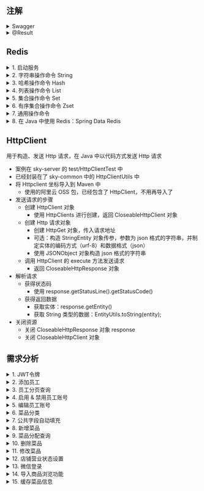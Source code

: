 
## 注解
<details>
<summary> Swagger </summary>

| 注解               | 说明                                               |
|-------------------|--------------------------------------------------|
| @Api              | 用在类上，表示对类的说明，如 Controller，通过 tags 参数进行描述         |
| @ApiModel         | 用在类上，表示对类的说明，如 Entity、DTO、VO，通过 description 参数描述 |
| @ApiModelProperty | 用在属性上，描述属性信息，通过 value 参数描述                       |
| @ApiOperation     | 用在方法上，说明方法的用途、作用，如 Controller 的方法，通过 value 参数描述  |

1. 接口区分
- 在 WebMvcConfiguration 中配置 Swagger 的多个 Docket 对象
- 通过 groupName 进行区分

</details>

<details>

<summary> @Result </summary>
解决 数据库表字段名 和 Java类变量名 对应关系
如：
```java
@Results({
    @Result(property = "id", column = "employee_id"),
    @Result(property = "name", column = "employee_name"),
    @Result(property = "email", column = "email_address")
})
```

也可以使用 MyBatis 的自动映射功能（Auto Mapping）

也可以在 xml 中显示映射
```xml
<resultMap id="employeeMap" type="Employee">
    <result property="id" column="employee_id"/>
    <result property="name" column="employee_name"/>
    <result property="email" column="email_address"/>
</resultMap>
```

</details>

## Redis

<details>

<summary> 1. 启动服务 </summary>

1. 启动服务端：redis-server.exe redis.windows.conf
   - 默认端口：6379
2. 启动客户端：redis-cli.exe
   - -h：指定ip
   - -p：指定端口
   - -a：密码
3. 修改配置文件：redis.windows.conf
   - requirepass：设置密码

</details>

<details>

<summary> 2. 字符串操作命令 String </summary>

| 命令                      | 解释                                    |
|-------------------------|---------------------------------------|
| SET key value           | 设置指定 key 的值                           |
| GET key                 | 获取指定 key 的值                           |
| SETEX key seconds value | 设置指定 key 的值，并将 key 的过期时间设置为 seconds 秒 |
| SETNX key value         | 只有 key 不存在时设置 key 的值                  |

</details>

<details>

<summary> 3. 哈希操作命令 Hash </summary>

fieId 和 value 都是字符串

| 命令                   | 解释                              |
|----------------------|---------------------------------|
| HSET key fieId value | 将哈希表 key 中的字段 field 的值设置为 value |
| HGET key fieId       | 获取哈希表 key 中 field 字段的值          |
| HDEL key fieId       | 删除哈希表 key 中的 field 字段           |
| HKEYS key            | 获取哈希表 key 的所有字段（field）          |
| HVALS key            | 获取哈希表 key 的所有值                  |

</details>

<details>

<summary> 4. 列表操作命令 List </summary>

简单的字符串列表，按插入顺序排序

| 命令                        | 解释              |
|---------------------------|-----------------|
| LPUSH key value1 [value2] | 将一个/多个值插入到列表 头部 |
| LRANGE key start stop     | 获取列表指定范围内的元素    |
| RPOP key                  | 从列表 尾部 移除元素     |
| LLEN key                  | 获取列表长度          |

</details>

<details>

<summary> 5. 集合操作命令 Set </summary>

集合内的元素也是字符串

| 命令                         | 解释             |
|----------------------------|----------------|
| SADD key member1 [member2] | 向集合 key 添加元素   |
| SMEMBERS key               | 返回集合 key 的所有元素 |
| SCARD key                  | 返回集合 key 的元素数  |
| SINTER key1 [key2]         | 返回给定所有集合的 交集   |
| SUNION key1 [key2]         | 返回给定所有集合的 并集   |
| SREM key member1 [member2] | 删除集合 key 中的元素  |

</details>

<details>

<summary> 6. 有序集合操作命令 Zset </summary>

集合内的元素也是字符串，有序，每个元素管理一个 double 类型的分数

| 命令                                       | 解释                                      |
|------------------------------------------|-----------------------------------------|
| ZADD key score1 member1 [score2 member2] | 向有序集合 key 添加元素                          |
| ZRANGE key start stop [WITHSCORES]       | 获得有序集合指定范围的元素，也可以通过 WITHSCORES 将分数一起返回  |
| ZINCRBY key increment member             | 对有序集合 key 中的成员 member 的分数增量加上 increment |
| SREM key member1 [member2]               | 删除有序集合 key 中的元素                         |

</details>

<details>

<summary> 7. 通用操作命令 </summary>

不分数据类型，都可以使用的命令

| 命令           | 解释                                            |
|--------------|-----------------------------------------------|
| KEYS pattern | 查找所有符合给定模式 pattern 的 key，如 KEYS * / KEYS set* |
| EXISTS key   | 判断 key 是否存在                                   |
| TYPE key     | 获得 key 所存储的值的类型                               |
| DEL key      | 在 key 存在时删除 key，可以删除多个                        |

</details>

<details>

<summary> 8. 在 Java 中使用 Redis：Spring Data Redis </summary>

1. 操作步骤
- 导入 Spring Data Redis 的 Maven 坐标
  - sky-server 的 pom 文件
- 配置 Redis 数据源
  - application.yml 和 application-dev.yml
- 编写配置类，创建 RedisTemplate 对象
  - com.sky.config 中创建 RedisConfiguration
  - 设置 Redis 的连接工厂，获取 Redis 连接，与 Redis 服务器建立通讯
  - 设置 Redis key 的序列化器，将 Redis 中的二进制数据转换为字符串
- 通过 RedisTemplate 对象操作 Redis

2. 单元测试
- 在 test/java 文件夹下，创建 SpringDataRedisTest 类
- 使用不同对象操作不同数据类型
```
  ValueOperations valueOperations = redisTemplate.opsForValue();
  HashOperations hashOperations = redisTemplate.opsForHash();
  ListOperations listOperations = redisTemplate.opsForList();
  SetOperations setOperations = redisTemplate.opsForSet();
  ZSetOperations zSetOperations = redisTemplate.opsForZSet();
```
- 操作通用类型命令时，使用 RedisTemplate 对象

</details>

## HttpClient
用于构造、发送 Http 请求，在 Java 中以代码方式发送 Http 请求
- 案例在 sky-server 的 test/HttpClientTest 中
- 已经封装在了 sky-common 中的 HttpClientUtils 中
- 将 Httpclient 坐标导入到 Maven 中
  - 使用的阿里云 OSS 包，已经包含了 HttpClient，不用再导入了
- 发送请求的步骤
  - 创建 HttpClient 对象
    - 使用 HttpClients 进行创建，返回 CloseableHttpClient 对象
  - 创建 Http 请求对象
    - 创建 HttpGet 对象，传入请求地址
    - 可选：构造 StringEntity 对象传参，参数为 json 格式的字符串，并制定实体的编码方式（urf-8）和数据格式（json）
    - 使用 JSONObject 对象构造 json 格式的字符串
  - 调用 HttpClient 的 execute 方法发送请求
    - 返回 CloseableHttpResponse 对象
- 解析请求
  - 获得状态码
    - 使用 response.getStatusLine().getStatusCode()
  - 获得返回数据
    - 获取实体：response.getEntity()
    - 获取 String 类型的数据：EntityUtils.toString(entity);
- 关闭资源
  - 关闭 CloseableHttpResponse 对象 response
  - 关闭 CloseableHttpClient 对象

## 需求分析
<details>
<summary>1. JWT令牌</summary>
令牌：用于合法用户发送请求，后端只相应合法令牌对应的请求

流程如下：
1. 用户登录（给后端发送账号密码），后端验证用户信息，生成令牌
2. 后端生成 JWT Token 将令牌返回给前端
3. 前端将令牌存储在本地，每次请求时将令牌放在请求头中，向后端发送请求
4. 后端进行拦截，验证令牌，如果合法则执行业务逻辑并返回数据，否则返回错误信息
</details>

<details>
<summary>2. 添加员工</summary>

1. 需求描述

添加员工信息

| 字段   | 需求        |
|------|-----------|
| 账号   | 唯一        |
| 密码   | 默认123456  |
| 姓名   |           |
| 手机号  | 11位合法手机号  |
| 性别   | 男/女 二选一   |
| 身份证号 | 18位合法身份证号 |
2. 接口信息

（1）基本信息
- path：/admin/employee
- method：POST

（2）请求参数
- Headers

| 名称           | 参数值              | 是否必须 | 示例 | 备注 |
|--------------|------------------|------|----| --- |
| Content-Type | application/json | 必须   |    |      |
- Body

| 名称      | 类型    | 是否必须  | 默认值 | 备注   | 其他信息 |
|----------|---------|-------|-----|------|------|
| id       | integer | 非必须   |     | 员工id |      |
| idNumber | string  | 必须    |     | 身份证  |   |
| name     | string  | 必须    |     | 姓名   |      |
| phone    | string  | 必须    |     | 手机号  |      |
| sex      | string  | 必须    |     | 性别   |      |
| username | string  | 必须    |     | 用户名  |      |

（3）返回数据

| 名称   | 类型      | 是否必须  | 默认值 | 备注   | 其他信息 |
|------|---------|-------|-----|------|------|
| code | integer | 必须   |     | 状态码  |      |
| msg  | string  | 非必须    |     | 错误信息 |      |
| data | object  | 非必须    |     | 返回数据 | 不需要  |

3. 错误处理

（1）插入重复字段

提取重复字段，构造msg，进行返回

（2）动态获取添加者的id：使用 ThreadLocal

ThreadLocal：为每个线程单独提供一份存储空间，每个线程都可以独立修改自己的副本，而不会影响其他线程的副本

因此，在拦截器拦截并判断令牌时，可以将用户id存储在ThreadLocal中，方便后续使用

常用方法：
- public void set (T value)：设置当前线程的线程局部变量的值 -- 加
- public T get ()：返回当前线程的线程局部变量的值  -- 获得
- public void remove ()：移除当前线程的线程局部变量的值  -- 删
</details>

<details>
<summary> 3. 员工分页查询 </summary>

1. 需求描述
- 根据页码展示员工信息
- 每页展示 10 条数据
- 分页查询时可以根据需要，输入员工姓名进行查询

2. 接口信息

（1）基本信息
- path：/admin/employee/page
- method：GET

（2）请求参数
- Query

| 名称       | 类型      | 是否必须  | 默认值 | 备注    | 其他信息 |
|----------|---------|-------|-----|-------|------|
| name     | string  | 非必须   |     | 员工姓名  |      |
| page     | integer | 必须    |     | 页码    |   |
| pageSize | integer | 必须    |     | 每页记录数 |      |

（3）返回数据

| 名称                                | 类型       | 是否必须  | 默认值 | 备注         | 其他信息 |
|-----------------------------------|----------|-------|-----|------------|------|
| code                              | integer  | 必须   |     | 状态码        |      |
| msg                               | string   | 非必须    |     | 错误信息       |   |
| data                              | object   | 必须    |     | 返回数据         |      |
| &emsp;\|-- total                  | integer  | 必须    |     | 总页数        |      |
| &emsp;\|-- records                | object[] | 必须    |     | 当前页的所有员工数据 |      |
| &emsp;&emsp;&emsp;\|-- id         | integer  | 必须    |     | 员工 id      |      |
| &emsp;&emsp;&emsp;\|-- username   | string   | 必须    |     | 用户名        |      |
| &emsp;&emsp;&emsp;\|-- name       | string   | 必须    |     | 姓名         |      |
| &emsp;&emsp;&emsp;\|-- password   | string   | 必须    |     | 密码         |      |
| &emsp;&emsp;&emsp;\|-- phone      | string   | 必须    |     | 电话号        |      |
| &emsp;&emsp;&emsp;\|-- sex        | string   | 必须    |     | 性别         |      |
| &emsp;&emsp;&emsp;\|-- idNumber   | string   | 必须    |     | 身份证号       |      |
| &emsp;&emsp;&emsp;\|-- status     | integer  | 必须    |     | 账号状态       |      |
| &emsp;&emsp;&emsp;\|-- createTime | string   | 必须    |     | 创建时间       |      |
| &emsp;&emsp;&emsp;\|-- updateTime | string   | 必须    |     | 更新时间       |      |
| &emsp;&emsp;&emsp;\|-- createUser | integer   | 必须    |     | 创建者的 id    |      |
| &emsp;&emsp;&emsp;\|-- updateUser | integer   | 必须    |     | 修改者的 id    |      |

3. 错误处理

日期返回格式错误
- 使用 @JsonFormat 注解格式化日期变量
- 在 WebMvcConfiguration 中扩展 Spring MVC 的消息转换器，统一对日期类型进行格式化处理
  - 需要自己定一个 日期转换 的消息转换器，将其加入到系统的消息转换器列表中

</details>

<details>

<summary> 4. 启用 & 禁用员工账号 </summary>

1. 需求描述
- 启用员工账号：对禁用的账号，将状态设置为启用
- 禁用员工账号：对启用的账号，将状态设置为禁用
- 禁用状态的账号不能登陆系统

2. 接口信息

（1）基本信息
- path：/admin/employee/status/{status}
- method：POST

（2）请求参数
- Headers

| 名称         | 参数值    | 是否必须 | 示例 | 备注    |
|------------|--------|------|----|-------|
| Content-Type | application/json | 必须   |    |   |

- 路径参数

| 名称     | 示例 | 备注           |
|--------|----|--------------|
| status | 1  | 状态，1为启用，0为禁用 |

- Query

| 名称 | 类型      | 是否必须 | 默认值 | 备注    | 其他信息 |
|----|---------|------|-----|-------|------|
| id | integer | 必须   |     | 员工 id |      |

（3）返回数据

| 名称                                | 类型       | 是否必须  | 默认值 | 备注         | 其他信息 |
|-----------------------------------|----------|-------|-----|------------|------|
| code                              | integer  | 必须   |     | 状态码        |      |
| msg                               | string   | 非必须    |     | 错误信息      |   |
| data                              | object   | 非必须    |     | 返回数据       |      |

</details>

<details>

<summary> 5. 编辑员工账号 </summary>

1. 需求描述
- 根据 id 查询员工信息，用于前端显示
- 对员工信息进行修改
  - 账号 username
  - 姓名 name
  - 手机号 phone
  - 性别 sex
  - 身份证号 idNumber

2. 接口信息
- 查询

（1）基本信息
- path：/admin/employee/{id}
- method：GET

（2）请求参数
- 路径参数

| 名称 | 示例 | 备注   |
|----|----|------|
| id | 3  | 员工id |

（3）返回数据

| 名称                   | 类型       | 是否必须  | 默认值 | 备注         | 其他信息 |
|-----------------------|----------|-------|-----|------------|------|
| code                  | integer  | 必须   |     | 状态码        |      |
| msg                   | string   | 非必须    |     | 错误信息       |   |
| data                  | object   | 必须    |     | 返回数据         |      |
| &emsp;\|-- id         | integer  | 必须    |     | 员工 id      |      |
| &emsp;\|-- username   | string   | 必须    |     | 用户名        |      |
| &emsp;\|-- name       | string   | 必须    |     | 姓名         |      |
| &emsp;\|-- password   | string   | 必须    |     | 密码         |      |
| &emsp;\|-- phone      | string   | 必须    |     | 电话号        |      |
| &emsp;\|-- sex        | string   | 必须    |     | 性别         |      |
| &emsp;\|-- idNumber   | string   | 必须    |     | 身份证号       |      |
| &emsp;\|-- status     | integer  | 必须    |     | 账号状态       |      |
| &emsp;\|-- createTime | string   | 必须    |     | 创建时间       |      |
| &emsp;\|-- updateTime | string   | 必须    |     | 更新时间       |      |
| &emsp;\|-- createUser | integer   | 必须    |     | 创建者的 id    |      |
| &emsp;\|-- updateUser | integer   | 必须    |     | 修改者的 id    |      |

- 编辑员工信息

（1）基本信息
- path：/admin/employee
- method：PUT

（2）请求参数
- Headers

| 名称         | 参数值              | 是否必须 | 示例 | 备注    |
|------------|------------------|------|----|-------|
| Content-Type | application/json | 必须   |    |   |

- Body

| 名称                   | 类型       | 是否必须  | 默认值 | 备注         | 其他信息 |
|-----------------------|----------|-------|-----|------------|------|
| id         | integer  | 必须    |     | 员工 id      |      |
| username   | string   | 必须    |     | 用户名        |      |
| name       | string   | 必须    |     | 姓名         |      |
| phone      | string   | 必须    |     | 电话号        |      |
| sex        | string   | 必须    |     | 性别         |      |
| idNumber   | string   | 必须    |     | 身份证号       |      |

（3）返回数据

| 名称                   | 类型       | 是否必须  | 默认值 | 备注         | 其他信息 |
|-----------------------|----------|-------|-----|------------|------|
| code                  | integer  | 必须   |     | 状态码        |      |
| msg                   | string   | 非必须    |     | 错误信息       |   |
| data                  | object   | 非必须    |     | 返回数据         |      |

</details>

<details>

<summary> 6. 菜品分类 </summary>

1. 需求描述
- 分类名称必须 唯一
- 分类类型为：菜品分类 和 套餐分类
- 新添加的分类状态默认为 禁用（新分类无菜品，禁用 不让在应用端展示）

2. 接口信息
- 新增分类
  - path：/admin/category
  - method：POST
- 分类分页查询
  - path：/admin/category/page
  - method：GET
- 根据 id 删除分类
  - path：/admin/category
  - method：DELETE
- 修改分类
  - path：/admin/category
  - method：PUT
- 启用 & 禁用分类
  - path：/admin/category/status/{status}
  - method：POST
- 根据类型查询
  - path：/admin/category/list
  - method：GET

</details>

<details>

<summary> 7. 公共字段自动填充 </summary>

1. 需求描述

业务表中有许多公共（重复）的字段

| 名称         | 类型       | 含义   | 操作类型          |
|---------------------|----------|------|---------------|
| create_time | datetime | 创建时间 | insert        |
| create_user | bigint   | 创建者  | insert        |
| update_time | datetime | 修改时间 | insert、update |
| update_user | bigint   | 修改者  | insert、update  |


这种重复的字段导致业务代码需要重复编写，十分冗余，不利于后期维护

因此需要一种手段来进行统一的操作

2. 实现方式
- 使用 切面 拦截 Mapper，统一对公共字段进行赋值
- 自定义注解 AutoFill，用于标识需要进行公共字段自动填充的方法
- 自定义切面类 AutoFillAspect，统一拦截加入了 AutoFill 注解的方法，通过反射为公共字段赋值
- 在 Mapper 的方法上加入 AutoFill 注解
- 技术点：枚举、注解、AOP、反射

3. 具体实现

（1）创建 AutoFill 注解
- com.sky.annotation/Autofill

（2）创建 AutoFillAspect 切面类
- com.sky.aspect/AutoFillAspect
- 切入点
  - 定义切入点 Pointcut：@Pointcut("execution(* com.sky.mapper.*.*(..))")
  - 拦截 Mapper 包下所有类的所有方法（.*.*），参数是任意参数（..），返回值是任意返回值（*）
  - 此外：该包下的查询 & 删除不需要拦截，因此需要设定只拦截带有 @AutoFill 注解的方法
  - 需要加入：@annotation(com.sky.annotation.AutoFill)
  - 整体：@Pointcut("execution(* com.sky.mapper.*.*(..)) && @annotation(com.sky.annotation.AutoFill)")
- 通知-参数
  - 需要 前缀通知，在插入 & 更新前进行赋值
  - 指定切入点：即切入点的函数名
  - @Before("autoFillPointcut()")
  - 参数：JoinPoint，被拦截方法的信息
- 通知-实现
  - 获取拦截到的数据块操作类型：insert or update
    - 更新操作不用改变 创建时间 和 创建者
  - 获得拦截到的方法的参数，即实体对象，这样才能对它赋值
    - 默认方法的第一个参数为所需的实体对象
  - 准备公共字段赋值的数据
  - 根据操作类型，通过 反射 赋值
    - 先获得实体的 set 方法，定义了常量字段
    - 然后调用 set 方法进行赋值

</details>

<details>

<summary> 8. 新增菜品 </summary>

1. 需求描述

添加菜品信息

| 字段     | 需求       |
|--------|----------|
| 菜品名称   | 唯一       |
| 菜品分类   |        |
| 菜品价格   |  |
| 口味做法配置 |    |
| 菜品图片   |        |
| 菜品描述   |    |

业务规则：
- 菜品名唯一
- 菜品必须属于某个分类，不能单独存在
- 新增菜品时可以根据情况选择菜品的口味
- 每个菜品必须对应一张图片

接口设计：
- 查询菜品分类
- 文件上传（图片）
- 新增菜品

2. 接口信息
- 根据类型查询分类
  - 在 6. 菜品分类中已经实现

- 文件上传

（1）基本信息
- path：/admin/common/upload
- method：POST

（2）请求参数
- Headers

| 名称         | 参数值                 | 是否必须 | 示例 | 备注    |
|------------|---------------------|------|----|-------|
| Content-Type | multipart/form-data | 必须   |    |   |

- Body

| 名称   | 类型   | 是否必须  | 默认值 | 备注 | 其他信息 |
|------|------|-------|-----|----|------|
| file | file | 必须    |     | 文件 |      |


（3）返回数据

| 名称                   | 类型       | 是否必须  | 默认值 | 备注     | 其他信息 |
|-----------------------|----------|-------|-----|--------|------|
| code                  | integer  | 必须   |     | 状态码    |      |
| msg                   | string   | 非必须    |     | 错误信息   |   |
| data                  | object   | 必须    |     | 文件上传路径 |      |

- 新增菜品

（1）基本信息
- path：/admin/dish
- method：POST

（2）请求参数
- Headers

| 名称         | 参数值              | 是否必须 | 示例 | 备注    |
|------------|------------------|------|----|-------|
| Content-Type | application/json | 必须   |    |   |

- Body

| 名称                | 类型         | 是否必须 | 默认值 | 备注             | 其他信息 |
|-------------------|------------|------|-----|----------------|------|
| categoryid        | integer    | 必须   |     | 分类 id          |      |
| description       | string     | 非必须  |     | 菜品描述           |      |
| flavors           | object[]   | 非必须   |     | 口味             |      |
| &emsp;\|-- dishid | integer    | 非必须   |     | 菜品 id          |      |
| &emsp;\|-- id     | integer    | 非必须   |     | 口味 id          |      |
| &emsp;\|-- name   | string     | 必须   |     | 口味名称           |      |
| &emsp;\|-- value  | string     | 必须   |     | 口味值            |      |
| id                | integer    | 非必须   |     | 菜品 id          |      |
| image             | string     | 必须   |     | 菜品图片路径         |      |
| name              | string     | 必须   |     | 菜品名称           |      |
| price             | bigdecimal | 必须   |     | 菜品价格           |      |
| status            | integer    | 非必须   |     | 菜品状态：1为起售，0为停售 |      |


（3）返回数据

| 名称                   | 类型       | 是否必须  | 默认值 | 备注    | 其他信息 |
|-----------------------|----------|-------|-----|-------|------|
| code                  | integer  | 必须   |     | 状态码   |      |
| msg                   | string   | 非必须    |     | 错误信息  |   |
| data                  | object   | 非必须    |     | 返回数据  |      |

3. 具体实现

（1）文件上传
- 新增 CommonController 
- 配置阿里云OSS服务 application.yml/application-dev.yml
- 创建配置类，配置服务信息 OssConfiguration 
  - 在程序运行的时候创建一个配置类对象：使用 @Bean 和 @ConditionalOnMissingBean
- 在 CommonController 中使用 @Autowired 来获取这个对象
- 调用 AliOssUtils 中的上传方法，进行上传，并获得路径

（2）新增菜品
- 新增 DishController
- 新增菜品相关服务 DishService，以及其实现类 DishServiceImpl
- 在 菜品表 中添加菜品时，还需要在口味表中进行添加，调用 DishMapper
  - 因此创建添加方法 addDishAndFlavor
  - 开启 事务 保证一致性：@Transactional
  - 需要在 SkyApplication 中开启注解方式的事务管理
- 在 DishMapper 中新增 添加菜品 函数
  - 使用公共字段填充 @AutoFill
- 新增 DishMapper.xml 文件，实现上述函数
  - 需要获得该菜品自动生成的 id：使用 useGeneratedKeys="true"
  - 将该 id 赋值给 实体对象 Dish 中的 id 字段：使用 keyProperty="id"
- 新增 DishFlavorMapper 对口味表进行操作，添加 @Mapper 注解
  - 定义批量添加口味方法：addBatchFlavor
- 新增 DishFlavorMapper.xml 文件，实现上述函数
  - 使用 foreach 进行遍历列表

</details>

<details>

<summary> 9. 菜品分配查询 </summary>

1. 需求分析
- 根据页码展示菜品信息
- 每页展示 10 条数据
- 分页查询时，可以输入菜品名称、菜品分类、菜品状态进行查询

2. 接口信息

（1）基本信息
- path：/admin/dish/page
- method：GET

（2）请求参数
- Query

| 名称         | 类型      | 是否必须 | 默认值 | 备注     | 其他信息 |
|------------|---------|------|-----|--------|------|
| page       | integer | 必须   |     | 页码     |   |
| pageSize   | integer | 必须   |     | 每页记录数  |      |
| name       | string  | 非必须  |     | 菜品名称   |      |
| categoryId | integer | 非必须   |     | 分类 id  |      |
| status     | integer | 非必须   |     | 菜品售卖状态 |      |

（3）返回数据

| 名称                                  | 类型         | 是否必须 | 默认值 | 备注         | 其他信息 |
|-------------------------------------|------------|------|-----|------------|------|
| code                                | integer    | 必须   |     | 状态码        |      |
| msg                                 | string     | 非必须  |     | 错误信息       |   |
| data                                | object     | 必须   |     | 返回数据       |      |
| &emsp;\|-- total                    | integer    | 必须   |     | 总页数        |      |
| &emsp;\|-- records                  | object[]   | 非必须  |     | 当前页的所有员工数据 |      |
| &emsp;&emsp;&emsp;\|-- id           | integer    | 必须   |     | 菜品 id      |      |
| &emsp;&emsp;&emsp;\|-- name         | string     | 必须   |     | 菜品名称       |      |
| &emsp;&emsp;&emsp;\|-- price        | bigdecimal | 必须   |     | 价格         |      |
| &emsp;&emsp;&emsp;\|-- image        | string     | 必须   |     | 图片路径       |      |
| &emsp;&emsp;&emsp;\|-- description  | string     | 必须   |     | 菜品描述       |      |
| &emsp;&emsp;&emsp;\|-- status       | integer    | 必须   |     | 菜品售卖状态     |      |
| &emsp;&emsp;&emsp;\|-- updateTime   | string     | 必须   |     | 更新时间       |      |
| &emsp;&emsp;&emsp;\|-- categoryName | string     | 必须   |     | 分类名称       |      |

3. 具体实现
- 在 xml 文件中写的查询语句，需要连表查询，字段名需要一一对应，因此在 sql 语句中需要给字段起别名

</details>

<details>

<summary> 10. 删除菜品 </summary>

1. 需求分析
- 可以删除一个菜品，批量删除多个菜品
- 起售中的菜品不能删除
- 被套餐关联的菜品不能删除
- 删除菜品后，关联的口味数据也需要删除掉

2. 接口信息

（1）基本信息
- path：/admin/dish
- method：DELETE

（2）请求参数
- Query

| 名称  | 类型     | 是否必须 | 默认值 | 备注        | 其他信息  |
|-----|--------|------|-----|-----------|-------|
| ids | string | 必须   |     | 用逗号分隔的字符串 | 1,2,3 |

（3）返回数据

| 名称                            | 类型         | 是否必须 | 默认值 | 备注         | 其他信息 |
|-------------------------------|------------|------|-----|------------|------|
| code                          | integer    | 必须   |     | 状态码        |      |
| msg                           | string     | 非必须  |     | 错误信息       |   |
| data                          | object     | 非必须   |     | 返回数据       |      |

3. 具体实现
- 涉及的表
  - 菜品表 dish
  - 菜品口味表 dish_flavor
  - 套餐菜品关系表 setmeal_dish
- 新增 SetmealDishMapper 套餐菜品关系表的 Mapper
  - 查询菜品是否和套餐有关联
- 新增 SetmealDishMapper.xml 并编写动态 sql 语句
  - 使用 foreach 进行遍历，使用 open 和 close 在遍历前后加上括号
- 使用事务注解保证一致性：@Transactional

</details>

<details>

<summary> 11. 修改菜品 </summary>

1. 需求分析
- 菜品信息的回显
- 菜品分类的查询（已实现）
- 文件上传（已实现）
- 修改菜品

2. 接口信息
- 根据 id 查询数据
（1）基本信息
- path：/admin/dish/{id}
- method：GET

（2）请求参数
- 路径参数

| 名称 | 类型      | 是否必须 | 默认值 | 备注    | 其他信息  |
|----|---------|------|-----|-------|-------|
| id | integer | 必须   |     | 菜品 id |  |

（3）返回数据

| 名称                            | 类型         | 是否必须 | 默认值 | 备注         | 其他信息 |
|-------------------------------|------------|------|-----|------------|------|
| code                          | integer    | 必须   |     | 状态码        |      |
| msg                           | string     | 非必须  |     | 错误信息       |   |
| data                          | object     | 非必须   |     | 返回数据       |      |
| &emsp;\|-- categoryId         | integer    | 非必须   |     | 菜品类别 id    |      |
| &emsp;\|-- description        | string     | 非必须  |     | 菜品描述       |      |
| &emsp;\|-- flavors            | object[]   | 非必须  |     | 当前页的所有员工数据 |      |
| &emsp;&emsp;&emsp;\|-- dishId | integer    | 非必须   |     | 菜品 id      |      |
| &emsp;&emsp;&emsp;\|-- id     | integer    | 非必须   |     | 菜品名称       |      |
| &emsp;&emsp;&emsp;\|-- name   | string     | 非必须   |     | 价格         |      |
| &emsp;&emsp;&emsp;\|-- value  | string     | 非必须   |     | 图片路径       |      |
| &emsp;\|-- id                 | integer    | 非必须  |     | 菜品 id      |      |
| &emsp;\|-- image              | string     | 非必须  |     | 菜品图像       |      |
| &emsp;\|-- name               | string     | 非必须  |     | 菜品名        |      |
| &emsp;\|-- price              | bigdecimal | 非必须  |     | 菜品价格       |      |

- 修改菜品

（1）基本信息
- path：/admin/dish
- method：PUT

（2）请求参数
- Headers

| 名称           | 类型               | 是否必须 | 默认值 | 备注    | 其他信息  |
|--------------|------------------|------|-----|-------|-------|
| Content-Type | applocation/json | 必须   |     |  |  |

- Body

| 名称                | 类型         | 是否必须 | 默认值 | 备注         | 其他信息 |
|-------------------|------------|----|-----|------------|------|
| categoryId        | integer    | 必须 |     | 菜品类别 id    |      |
| description       | string     | 非必须 |     | 菜品描述       |      |
| flavors           | object[]   | 非必须 |     | 当前页的所有员工数据 |      |
| &emsp;\|-- dishId | integer    | 必须 |     | 菜品 id      |      |
| &emsp;\|-- id     | integer    | 必须 |     | 菜品名称       |      |
| &emsp;\|-- name   | string     | 必须 |     | 价格         |      |
| &emsp;\|-- value  | string     | 必须 |     | 图片路径       |      |
| id                | integer    | 必须 |     | 菜品 id      |      |
| image             | string     | 必须 |     | 菜品图像       |      |
| name              | string     | 必须 |     | 菜品名称       |      |
| price             | bigdecimal | 必须 |     | 菜品价格       |      |
| status            | integer    | 必须 |     | 菜品状态       |      |

（3）返回数据

| 名称                            | 类型         | 是否必须 | 默认值 | 备注         | 其他信息 |
|-------------------------------|------------|------|-----|------------|------|
| code                          | integer    | 必须   |     | 状态码        |      |
| msg                           | string     | 非必须  |     | 错误信息       |   |
| data                          | object     | 非必须   |     | 返回数据       |      |

</details>

<details>

<summary> 12. 店铺营业状态设置 </summary>

1. 需求分析
- 设置营业状态
- 管理端查询营业状态
- 用户端查询营业状态

2. 接口信息
- 设置营业状态

（1）基本信息
- path：/admin/shop/{status}
- method：PUT

（2）请求参数
- Headers

| 名称           | 类型               | 是否必须 | 描述 |
|--------------|------------------|------|-----|
| Content-Type | application/json | 必须   |     |

- 路径参数

| 名称 | 类型      | 是否必须 | 默认值 | 备注                 | 其他信息  |
|----|---------|------|-----|--------------------|-------|
| status | integer | 必须   |     | 店铺营业状态：1 为营业，2 为打烊 |  |

（3）返回数据

| 名称                            | 类型         | 是否必须 | 默认值 | 备注         | 其他信息 |
|-------------------------------|------------|------|-----|------------|------|
| code                          | integer    | 必须   |     | 状态码        |      |
| msg                           | string     | 非必须  |     | 错误信息       |   |
| data                          | object     | 非必须   |     | 返回数据       |      |

- 管理端查询营业状态

（1）基本信息
- path：/admin/shop/status
- method：GET

（2）请求参数 

无

（3）返回数据

| 名称                            | 类型         | 是否必须 | 默认值 | 备注             | 其他信息 |
|-------------------------------|------------|------|-----|----------------|------|
| code                          | integer    | 必须   |     | 状态码            |      |
| msg                           | string     | 非必须  |     | 错误信息           |   |
| data                          | object     | 必须   |     | 返回数据，1为营业，2为打烊 |      |

- 用户端查询营业状态

（1）基本信息
- path：/user/shop/status
- method：GET

（2）请求参数

无

（3）返回数据

| 名称                            | 类型         | 是否必须 | 默认值 | 备注             | 其他信息 |
|-------------------------------|------------|------|-----|----------------|------|
| code                          | integer    | 必须   |     | 状态码            |      |
| msg                           | string     | 非必须  |     | 错误信息           |   |
| data                          | object     | 必须   |     | 返回数据，1为营业，2为打烊 |      |

3. 具体实现
- 使用 Redis 进行存储
  - 1为营业，0为打烊

</details>

<details>

<summary> 13. 微信登录 </summary>

1. 需求分析
- 基于微信登录实现小程序的登录功能
- 如果是新用户需要自动完成注册

2. 接口信息

（1）基本信息
- path：/user/user/login
- method：POST

（2）请求参数
- Headers

| 名称           | 类型               | 是否必须 | 描述 |
|--------------|------------------|------|-----|
| Content-Type | application/json | 必须   |     |

- 路径参数

| 名称   | 类型     | 是否必须 | 默认值 | 备注       | 其他信息  |
|------|--------|------|-----|----------|-------|
| code | string | 必须   |     | 微信用户的授权码 |  |

（3）返回数据

| 名称                | 类型         | 是否必须 | 默认值 | 备注        | 其他信息 |
|-------------------|------------|------|-----|-----------|------|
| code              | integer    | 必须   |     | 状态码       |      |
| msg               | string     | 非必须  |     | 错误信息      |   |
| data              | object     | 必须   |     | 返回数据      |      |
| &emsp;\|-- id     | integer    | 必须 |     | 用户 id     |      |
| &emsp;\|-- openid | string     | 必须 |     | 微信 openid |      |
| &emsp;\|-- token  | string     | 必须 |     | jwt 令牌    |      |

3. 具体实现
- 配置微信登录所需的配置项
  - 在 applocation.yml 和 applocation-dev.yml 新增代码
  - 填入 appid 和 secret
- 为用户端配置 jwt 令牌相关信息
  - 在 applocation.yml 新增代码
  - 填入 jwt 的 secret、过期时间、token 名称
- 流程
  - 获取用户的 openid
    - 使用 http 向微信请求
    - 参数：自己的 appid、secret，用户登录的 code，授权类型 grant_type（固定值）
  - 判断 openid 是否为空
  - 判断当前用户是否已经注册
    - 根据 openid 查询用户表
  - 新用户，自动完成注册 
    - 用户信息插入用户表，并返回该记录的用户 id
  - 返回用户对象
- 生成 JWT 令牌加入到用户信息中返回
- 创建拦截器校验用户带来的 JWT 令牌
  - 在 sky-server 的 interceptor 中创建拦截器
- 注册该拦截器
  - 在 sky-server 的 WebMvcConfiguration 中注册拦截器

</details>

<details>

<summary> 14. 导入商品浏览功能 </summary>

1. 需求分析
- 查询分类
- 根据分类 id 查询菜品
- 根据分类 id 查询套餐
- 根据套餐 id 查询包含的菜品

2. 接口信息

- 查询分类

（1）基本信息
- path：/user/category/list
- method：GET

（2）请求参数
- Query

| 名称   | 类型      | 是否必须 | 默认值 | 备注                          | 其他信息  |
|------|---------|------|-----|-----------------------------|-------|
| type | integer | 非必须  |     | 分类类型：1为菜品分类，2为套餐分类，不传值为全部分类 |  |

（3）返回数据

| 名称                    | 类型      | 是否必须 | 默认值 | 备注               | 其他信息 |
|-----------------------|---------|------|-----|------------------|------|
| code                  | integer | 必须   |     | 状态码              |      |
| msg                   | string  | 非必须  |     | 错误信息             |   |
| data                  | object  | 必须   |     | 返回数据             |      |
| &emsp;\|-- id         | integer | 必须   |     | 分类 id            |      |
| &emsp;\|-- name       | string  | 必须   |     | 分类名称             |      |
| &emsp;\|-- sort       | integer | 非必须   |     | 排序               |      |
| &emsp;\|-- status     | integer | 非必须   |     | 分类状态，0为禁用，1为启用   |      |
| &emsp;\|-- type       | integer | 非必须   |     | 类型，1为菜品分类，2为套餐分类 |      |
| &emsp;\|-- createTime | string  | 必须   |     | 创建时间             |      |
| &emsp;\|-- createUser | integer | 非必须  |     | 创建者              |      |
| &emsp;\|-- updateTime | string  | 必须   |     | 修改时间             |      |
| &emsp;\|-- updateUser | integer | 非必须   |     | 修改者              |      |

- 根据分类 id 查询菜品

（1）基本信息
- path：/user/dish/list
- method：GET

（2）请求参数
- Query

| 名称         | 类型      | 是否必须 | 默认值 | 备注    | 其他信息  |
|------------|---------|------|-----|-------|-------|
| categoryId | integer | 必须   |     | 分类 id |  |

（3）返回数据

| 名称                            | 类型         | 是否必须 | 默认值 | 备注             | 其他信息 |
|-------------------------------|------------|------|-----|----------------|------|
| code                          | integer    | 必须   |     | 状态码            |      |
| msg                           | string     | 非必须  |     | 错误信息           |   |
| data                          | object     | 必须   |     | 返回数据           |      |
| &emsp;\|-- categoryId         | integer    | 必须   |     | 分类 id          |      |
| &emsp;\|-- categoryName       | integer    | 非必须  |     | 分类名称           |      |
| &emsp;\|-- description        | string     | 非必须  |     | 菜品描述           |      |
| &emsp;\|-- flavors            | object[]   | 非必须  |     | 口味             |      |
| &emsp;&emsp;&emsp;\|-- dishId | integer    | 非必须  |     | 菜品 id          |      |
| &emsp;&emsp;&emsp;\|-- id     | integer    | 非必须  |     | 口味 id          |      |
| &emsp;&emsp;&emsp;\|-- name   | integer    | 非必须  |     | 口味名称           |      |
| &emsp;&emsp;&emsp;\|-- value  | integer    | 非必须  |     | 口味数据           |      |
| &emsp;\|-- id                 | integer    | 必须   |     | 菜品 id          |      |
| &emsp;\|-- name               | string     | 必须   |     | 菜品名称           |      |
| &emsp;\|-- image              | string     | 必须   |     | 菜品图片           |      |
| &emsp;\|-- price              | bigdecimal | 必须   |     | 菜品价格           |      |
| &emsp;\|-- status             | integer    | 非必须  |     | 售卖状态，0为停售，1为起售 |      |
| &emsp;\|-- updateTime         | string     | 非必须  |     | 修改时间           |      |

- 根据分类 id 查询套餐

（1）基本信息
- path：/user/setmeal/list
- method：GET

（2）请求参数
- Query

| 名称         | 类型      | 是否必须 | 默认值 | 备注    | 其他信息  |
|------------|---------|------|-----|-------|-------|
| categoryId | integer | 必须   |     | 分类 id |  |

（3）返回数据

| 名称                            | 类型         | 是否必须 | 默认值 | 备注    | 其他信息 |
|-------------------------------|------------|------|-----|-------|------|
| code                          | integer    | 必须   |     | 状态码   |      |
| msg                           | string     | 非必须  |     | 错误信息  |   |
| data                          | object     | 必须   |     | 返回数据  |      |
| &emsp;\|-- categoryId         | integer    | 必须   |     | 分类 id |      |
| &emsp;\|-- description        | string     | 非必须   |     | 套餐描述  |      |
| &emsp;\|-- id                 | integer    | 必须   |     | 套餐 id |      |
| &emsp;\|-- name               | string     | 必须   |     | 套餐名称  |      |
| &emsp;\|-- image              | string     | 必须   |     | 套餐图片  |      |
| &emsp;\|-- price              | bigdecimal | 必须   |     | 套餐价格           |      |
| &emsp;\|-- status             | integer    | 非必须   |     | 售卖状态，0为停售，1为起售 |      |
| &emsp;\|-- createTime | string  | 非必须   |     | 创建时间  |      |
| &emsp;\|-- createUser | integer | 非必须  |     | 创建者   |      |
| &emsp;\|-- updateTime | string  | 非必须   |     | 修改时间  |      |
| &emsp;\|-- updateUser | integer | 非必须   |     | 修改者   |      |

- 根据套餐 id 查询包含的菜品

（1）基本信息
- path：/user/setmeal/dish/{id}
- method：GET

（2）请求参数
- 路径参数

| 名称 | 类型      | 是否必须 | 默认值 | 备注    | 其他信息  |
|----|---------|------|-----|-------|-------|
| id | integer | 必须   |     | 套餐 id |  |

（3）返回数据

| 名称                     | 类型       | 是否必须 | 默认值 | 备注   | 其他信息 |
|------------------------|----------|------|-----|------|------|
| code                   | integer  | 必须   |     | 状态码  |      |
| msg                    | string   | 非必须  |     | 错误信息 |   |
| data                   | object[] | 非必须  |     | 返回数据 |      |
| &emsp;\|-- copies      | integer  | 必须   |     | 份数   |      |
| &emsp;\|-- description | string   | 必须   |     | 菜品描述 |      |
| &emsp;\|-- image       | string   | 必须   |     | 菜品图片 |      |
| &emsp;\|-- name        | string   | 必须   |     | 菜品名称 |      |

</details>

<details>

<summary> 15. 缓存菜品信息 </summary>

1. 需求分析
- 每个分类下的菜品保存一份缓存数据，用户端进行请求
  - key：dish_ + 使用菜品分类 id，例如：dish_3
  - value：使用 string 存储菜品信息集合
- 数据库中菜品数据有变更时，清理缓存数据，管理端
  - 修改菜品信息
  - 删除菜品信息
  - 停售/起售菜品
  - 新增菜品信息

2. 具体实现
- 缓存菜品数据
  - 在 Redis 中查询该分类的 id
  - 若存在，直接返回结果
  - 若不存在，查询 db，将查询到的结果写入 Redis

</details>